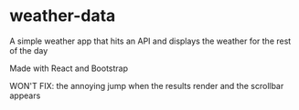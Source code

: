 # weather-data

A simple weather app that hits an API and displays the weather for the rest of the day

Made with React and Bootstrap

WON'T FIX: the annoying jump when the results render and the scrollbar appears
